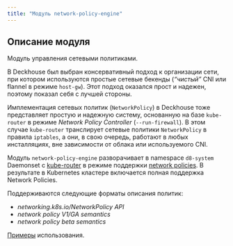 ```yaml
---
title: "Модуль network-policy-engine"
---
```


## Описание модуля

Модуль управления сетевыми политиками.

В Deckhouse был выбран консервативный подход к организации сети, при котором используются простые сетевые бекенды (*“чистый”* CNI или flannel в режиме `host-gw`). Этот подход оказался прост и надежен, поэтому показал себя с лучшей стороны.

Имплементация сетевых политик (`NetworkPolicy`) в Deckhouse тоже представляет простую и надежную систему, основанную на базе `kube-router` в режиме *Network Policy Controller* (`--run-firewall`). В этом случае `kube-router` транслирует сетевые политики `NetworkPolicy` в правила `iptables`, а они, в свою очередь, работают в любых инсталляциях, вне зависимости от облака или используемого CNI.

Модуль `network-policy-engine` разворачивает в namespace `d8-system` Daemonset с [kube-router](https://github.com/cloudnativelabs/kube-router) в режиме поддержки [network policies](https://kubernetes.io/docs/concepts/services-networking/network-policies/). В результате в Kubernetes кластере включается полная поддержка Network Policies.

Поддерживаются следующие форматы описания политик:
- *networking.k8s.io/NetworkPolicy API*
- *network policy V1/GA semantics*
- *network policy beta semantics*

[Примеры](https://github.com/ahmetb/kubernetes-network-policy-recipes) использования.
